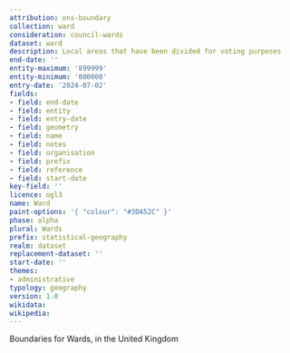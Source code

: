 ```yaml
---
attribution: ons-boundary
collection: ward
consideration: council-wards
dataset: ward
description: Local areas that have been divided for voting purposes
end-date: ''
entity-maximum: '899999'
entity-minimum: '800000'
entry-date: '2024-07-02'
fields:
- field: end-date
- field: entity
- field: entry-date
- field: geometry
- field: name
- field: notes
- field: organisation
- field: prefix
- field: reference
- field: start-date
key-field: ''
licence: ogl3
name: Ward
paint-options: '{ "colour": "#3DA52C" }'
phase: alpha
plural: Wards
prefix: statistical-geography
realm: dataset
replacement-dataset: ''
start-date: ''
themes:
- administrative
typology: geography
version: 1.0
wikidata: 
wikipedia: 
---
```


Boundaries for Wards, in the United Kingdom
